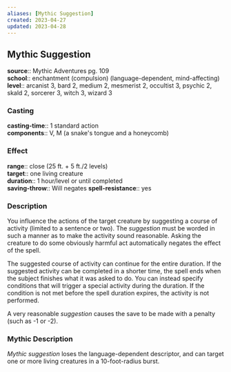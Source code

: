```yaml
---
aliases: [Mythic Suggestion]
created: 2023-04-27
updated: 2023-04-28
---
```


## Mythic Suggestion

**source**:: Mythic Adventures pg. 109  
**school**:: enchantment (compulsion) (language-dependent, mind-affecting)
**level**:: arcanist 3, bard 2, medium 2, mesmerist 2, occultist 3, psychic 2, skald 2, sorcerer 3, witch 3, wizard 3

### Casting

**casting-time**:: 1 standard action  
**components**:: V, M (a snake's tongue and a honeycomb)

### Effect

**range**:: close (25 ft. + 5 ft./2 levels)  
**target**:: one living creature  
**duration**:: 1 hour/level or until completed  
**saving-throw**:: Will negates
**spell-resistance**:: yes

### Description

You influence the actions of the target creature by suggesting a course of activity (limited to a sentence or two). The *suggestion* must be worded in such a manner as to make the activity sound reasonable. Asking the creature to do some obviously harmful act automatically negates the effect of the spell.  
  
The suggested course of activity can continue for the entire duration. If the suggested activity can be completed in a shorter time, the spell ends when the subject finishes what it was asked to do. You can instead specify conditions that will trigger a special activity during the duration. If the condition is not met before the spell duration expires, the activity is not performed.  
  
A very reasonable *suggestion* causes the save to be made with a penalty (such as -1 or -2).

### Mythic Description

*Mythic suggestion* loses the language-dependent descriptor, and can target one or more living creatures in a 10-foot-radius burst.
